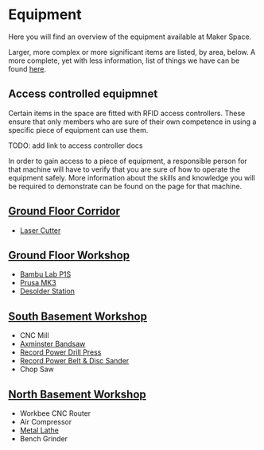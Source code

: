 # Equipment

Here you will find an overview of the equipment available at Maker Space.

Larger, more complex or more significant items are listed, by area, below.
A more complete, yet with less information, list of things we have can be found [here](./abridged_list.md).

## Access controlled equipmnet

Certain items in the space are fitted with RFID access controllers.
These ensure that only members who are sure of their own competence in using a specific piece of equipment can use them.

TODO: add link to access controller docs

In order to gain access to a piece of equipment, a responsible person for that machine will have to verify that you are sure of how to operate the equipment safely.
More information about the skills and knowledge you will be required to demonstrate can be found on the page for that machine.

## [Ground Floor Corridor](../the_space/ground_floor_corridor.md)

- [Laser Cutter](./laser_cutter/)

## [Ground Floor Workshop](../the_space/ground_floor_workshop.md)

- [Bambu Lab P1S](./bambulab_p1s/)
- [Prusa MK3](./prusa_mk3/)
- [Desolder Station](./duratool_desolder_station/)

## [South Basement Workshop](../the_space/south_basement_workshop.md)

- CNC Mill
- [Axminster Bandsaw](./axminster_bandsaw/)
- [Record Power Drill Press](./record_power_drill_press/)
- [Record Power Belt & Disc Sander](./record_power_belt_and_disc_sander/)
- Chop Saw

## [North Basement Workshop](../the_space/north_basement_workshop.md)

- Workbee CNC Router
- Air Compressor
- [Metal Lathe](./metal_lathe/)
- Bench Grinder
